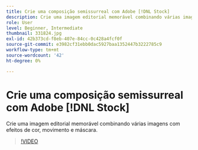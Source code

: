 ```yaml
---
title: Crie uma composição semissurreal com Adobe [!DNL Stock]
description: Crie uma imagem editorial memorável combinando várias imagens com efeitos de cor, movimento e máscara
role: User
level: Beginner, Intermediate
thumbnail: 331824.jpg
exl-id: 42b373cd-f8eb-407e-84cc-0c428a4fcf0f
source-git-commit: e3982cf31ebb0dac5927baa1352447b3222785c9
workflow-type: tm+mt
source-wordcount: '42'
ht-degree: 0%

---
```


# Crie uma composição semissurreal com Adobe [!DNL Stock]

Crie uma imagem editorial memorável combinando várias imagens com efeitos de cor, movimento e máscara.

>[!VIDEO](https://video.tv.adobe.com/v/331824?hidetitle=true)
